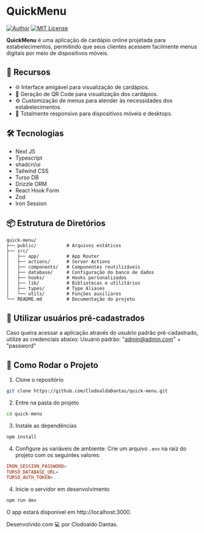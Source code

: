 # QuickMenu

[![Author](https://img.shields.io/badge/author-ClodoaldoDantas-222222)](https://github.com/ClodoaldoDantas)
[![MIT License](https://img.shields.io/badge/License-MIT-222222.svg)](https://choosealicense.com/licenses/mit/)

**QuickMenu** é uma aplicação de cardápio online projetada para estabelecimentos, permitindo que seus clientes acessem facilmente menus digitais 
por meio de dispositivos móveis.

## 🚀 Recursos

- 🌐 Interface amigável para visualização de cardápios.
- 📱 Geração de QR Code para visualização dos cardápios.
- ⚙️ Customização de menus para atender às necessidades dos estabelecimentos.
- 📱 Totalmente responsivo para dispositivos móveis e desktops.

## 🛠️ Tecnologias

- Next JS
- Typescript
- shadcn/ui
- Tailwind CSS
- Turso DB
- Drizzle ORM
- React Hook Form
- Zod
- Iron Session

## 📦 Estrutura de Diretórios

```
quick-menu/
├── public/           # Arquivos estáticos
├── src/
│   ├── app/          # App Router
│   ├── actions/      # Server Actions 
│   ├── components/   # Componentes reutilizáveis
│   ├── database/     # Configuração do banco de dados
│   ├── hooks/        # Hooks personalizados
│   ├── lib/          # Bibliotecas e utilitários
│   ├── types/        # Type Aliases
│   └── utils/        # Funções auxiliares
└── README.md         # Documentação do projeto
```

## 👥 Utilizar usuários pré-cadastrados 
Caso queira acessar a aplicação através do usuário padrão pré-cadastrado, utilize as credenciais abaixo:
Usuário padrão: "admin@admin.com" + "password"

## 🚀 Como Rodar o Projeto

1. Clone o repositório

```bash
git clone https://github.com/ClodoaldoDantas/quick-menu.git
```

2. Entre na pasta do projeto

```bash
cd quick-menu
```

3. Instale as dependências

```bash
npm install
```

4. Configure as variáveis de ambiente: Crie um arquivo `.env` na raiz do projeto com os seguintes valores:

```makefile
IRON_SESSION_PASSWORD=
TURSO_DATABASE_URL=
TURSO_AUTH_TOKEN=
```

4. Inicie o servidor em desenvolvimento

```bash
npm run dev
```

O app estará disponível em http://localhost:3000.

Desenvolvido com 💻 por Clodoaldo Dantas.



